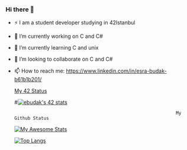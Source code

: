### Hi there 👋

- ⚡ I am a student developer studying in 42Istanbul
- 🔭 I’m currently working on C and C#
- 🌱 I’m currently learning  C and unix
- 👯 I’m looking to collaborate on C and C#
- 📫 How to reach me: https://www.linkedin.com/in/esra-budak-b61b1b201/

   [My 42 Status](https://profile.intra.42.fr/users/ebudak)

  #[![ebudak's 42 stats](https://badge42.vercel.app/api/v2/cl40izrfs003609iaoqmzmhx2/stats?cursusId=21&coalitionId=230)](https://github.com/JaeSeoKim/badge42)

                                                                   My Github Status

     [![My Awesome Stats](https://awesome-github-stats.azurewebsites.net/user-stats/esrabudakk?cardType=octocat&theme=react)](https://git.io/awesome-stats-card)


     [![Top Langs](https://github-readme-stats.vercel.app/api/top-langs/?username=esrabudakk&layout=compact&theme=react)](https://github.com/esrabudakk/github-readme-stats)
